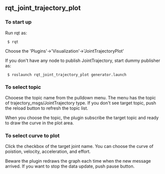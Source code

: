 ## rqt_joint_trajectory_plot

### To start up

Run rqt as:
```
 $ rqt
```
Choose the 'Plugins'->'Visualization'->'JointTrajectoryPlot'

If you don't have any node to publish JointTrajectory, start dummy
publisher as:

```
 $ roslaunch rqt_joint_trajectory_plot generator.launch
```   

### To select topic

Chooese the topic name from the pulldown menu. The menu has the topic
of trajectory_msgs/JointTrajectory type. If you don't see target
topic, push the reload button to refresh the topic list.

When you choose the topic, the plugin subscribe the target topic and ready to draw the curve in the plot area.

### To select curve to plot

Click the checkbox of the target joint name. You can choose the curve
of poistion, velocity, acceleration, and effort.

Beware the plugin redraws the graph each time when the new message arrived. If you want to stop the data update, push pause button. 

